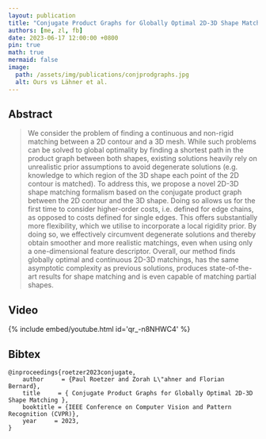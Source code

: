 ```yaml
---
layout: publication
title: "Conjugate Product Graphs for Globally Optimal 2D-3D Shape Matching"
authors: [me, zl, fb]
date: 2023-06-17 12:00:00 +0800
pin: true
math: true
mermaid: false
image:
  path: /assets/img/publications/conjprodgraphs.jpg
  alt: Ours vs Lähner et al.
---
```


## Abstract

> We consider the problem of finding a continuous and non-rigid matching between a 2D contour and a 3D mesh. While such problems can be solved to global optimality by finding a shortest path in the product graph between both shapes, existing solutions heavily rely on unrealistic prior assumptions to avoid degenerate solutions (e.g. knowledge to which region of the 3D shape each point of the 2D contour is matched). To address this, we propose a novel 2D-3D shape matching formalism based on the conjugate product graph between the 2D contour and the 3D shape. Doing so allows us for the first time to consider higher-order costs, i.e. defined for edge chains, as opposed to costs defined for single edges. This offers substantially more flexibility, which we utilise to incorporate a local rigidity prior. By doing so, we effectively circumvent degenerate solutions and thereby obtain smoother and more realistic matchings, even when using only a one-dimensional feature descriptor. Overall, our method finds globally optimal and continuous 2D-3D matchings, has the same asymptotic complexity as previous solutions, produces state-of-the-art results for shape matching and is even capable of matching partial shapes.  

## Video

{% include embed/youtube.html id='qr_-n8NHWC4' %}



## Bibtex

    @inproceedings{roetzer2023conjugate,
        author     = {Paul Roetzer and Zorah L\"ahner and Florian Bernard},
        title     = { Conjugate Product Graphs for Globally Optimal 2D-3D Shape Matching },
        booktitle = {IEEE Conference on Computer Vision and Pattern Recognition (CVPR)},
        year     = 2023,
    }
